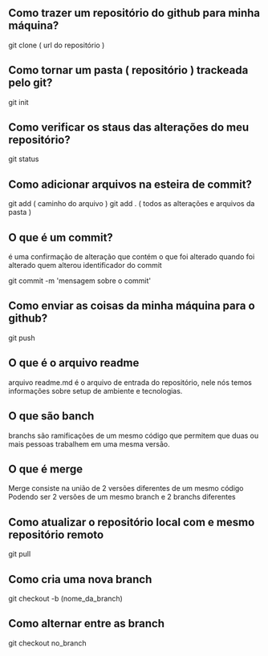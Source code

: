 ## Como trazer um repositório do github para minha máquina?

git clone ( url do repositório )

## Como tornar um pasta ( repositório ) trackeada pelo git?

git init

## Como verificar os staus das alterações do meu repositório?

git status

## Como adicionar arquivos na esteira de commit?

git add ( caminho do arquivo )
git add . ( todos as alterações e arquivos da pasta )

## O que é um commit?

é uma confirmação de alteração que contém 
o que foi alterado
quando foi alterado
quem alterou 
identificador do commit

git commit -m 'mensagem sobre o commit'

## Como enviar as coisas da minha máquina para o github?

git push

## O que  é o arquivo readme

 arquivo readme.md é o arquivo de entrada do repositório, nele nós temos informações sobre setup de ambiente e tecnologias.

## O que são banch

branchs são ramificações de um mesmo código que permitem que duas ou mais pessoas trabalhem em uma mesma versão.

## O que é merge

Merge consiste na união de 2 versões diferentes de um mesmo código
Podendo ser 2 versões de um mesmo branch e 2 branchs diferentes


## Como atualizar o repositório local com e mesmo repositório remoto

git pull

## Como cria uma nova branch 

git checkout -b (nome_da_branch)

## Como alternar entre as branch 

git checkout no_branch